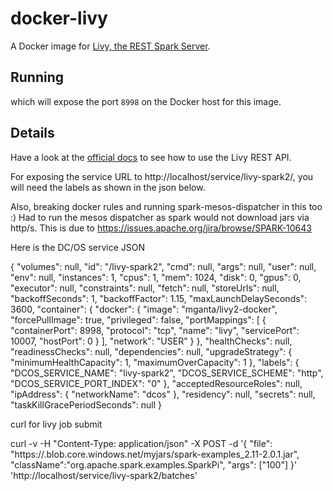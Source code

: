 # docker-livy
A Docker image for [Livy, the REST Spark Server](https://github.com/cloudera/livy).

## Running 

which will expose the port `8998` on the Docker host for this image.

## Details

Have a look at the [official docs](https://github.com/cloudera/livy#rest-api) to see how to use the Livy REST API.

For exposing the service URL to http://localhost/service/livy-spark2/, you will need the labels as shown in the json below.

Also, breaking docker rules and running spark-mesos-dispatcher in this too :) Had to run the mesos dispatcher as spark would not download jars via http/s. This is due to https://issues.apache.org/jira/browse/SPARK-10643

Here is the DC/OS service JSON

{
  "volumes": null,
  "id": "/livy-spark2",
  "cmd": null,
  "args": null,
  "user": null,
  "env": null,
  "instances": 1,
  "cpus": 1,
  "mem": 1024,
  "disk": 0,
  "gpus": 0,
  "executor": null,
  "constraints": null,
  "fetch": null,
  "storeUrls": null,
  "backoffSeconds": 1,
  "backoffFactor": 1.15,
  "maxLaunchDelaySeconds": 3600,
  "container": {
    "docker": {
      "image": "mganta/livy2-docker",
      "forcePullImage": true,
      "privileged": false,
      "portMappings": [
        {
          "containerPort": 8998,
          "protocol": "tcp",
          "name": "livy",
          "servicePort": 10007,
          "hostPort": 0
        }
      ],
      "network": "USER"
    }
  },
  "healthChecks": null,
  "readinessChecks": null,
  "dependencies": null,
  "upgradeStrategy": {
    "minimumHealthCapacity": 1,
    "maximumOverCapacity": 1
  },
  "labels": {
    "DCOS_SERVICE_NAME": "livy-spark2",
    "DCOS_SERVICE_SCHEME": "http",
    "DCOS_SERVICE_PORT_INDEX": "0"
  },
  "acceptedResourceRoles": null,
  "ipAddress": {
    "networkName": "dcos"
  },
  "residency": null,
  "secrets": null,
  "taskKillGracePeriodSeconds": null
}

curl for livy job submit

curl -v -H "Content-Type: application/json" -X POST -d '{ "file": "https://<storage>.blob.core.windows.net/myjars/spark-examples_2.11-2.0.1.jar", "className":"org.apache.spark.examples.SparkPi", "args": ["100"] }' 'http://localhost/service/livy-spark2/batches'

